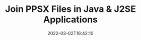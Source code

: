 ---
############################# Static ############################
layout: "auto-gen"
date: 2022-03-02T16:42:10
draft: false

############################# Head ############################
head_title: "Join PPSX Files via Java & J2SE Documents Merger API"
head_description: "Join multiple PPSX files in Java using documents merger API with all data, style and formatting as the source documents."

############################# Header ############################
title: "Join PPSX Files in Java & J2SE Applications"
description: "Join multiple PPSX files into a single file using Java documents merger API. Join selected pages or page ranges from various source documents into a single resultant document with all data, style and formatting as the source documents."
bg_image: "https://cms.admin.containerize.com/templates/aspose/App_Themes/V3/images/bg/header1.png"
bg_overlay: false
button:
    enable: true
    icon: "fas fa-arrow-down"
    label: "Download Free Trial"
    link: "https://downloads.groupdocs.com/merger/java"

############################# SubMenu ############################
submenu:
    enable: true

    left:
        img_alt: "GroupDocs.Merger for Java"
        image: "https://cms.admin.containerize.com/templates/groupdocs/images/product-logos/90x90-noborder/groupdocs-merger-java.png"
        product: "GroupDocs.Merger"
        platform: "Java"

    middle:
        button:

            # button loop
            - link: "https://apireference.groupdocs.com/merger/java"
              text: "API Reference"

            # button loop
            - link: "https://github.com/groupdocs-merger"
              text: "Code Examples"

            # button loop
            - link: "https://products.groupdocs.app/merger/family"
              text: "Live Demos"

            # button loop
            - link: "https://purchase.groupdocs.com/pricing/merger/java"
              text: "Pricing"

    right:
        link_download: "https://downloads.groupdocs.com/merger"
        link_learn: "https://docs.groupdocs.com/merger/java"
        link_buy: "https://purchase.groupdocs.com"

############################# About ############################
about:
    enable: true
    title: "About GroupDocs.Merger for Java API"
    content: |
        GroupDocs.Merger for Java library offers a simple solution to safely merge, combine, join & split between a wide range of document formats including PDF, Microsoft Office (Word, Excel, PowerPoint, OneNote), OpenDocument, HTML, images and many others within Java & J2SE applications. By adding just a few lines of the code, perform several document operations such as move, remove, rotate, swap, extract or change the orientation of pages within the documents. The documents merging API also supports previewing document pages as an image to analyse the document structure, formatting and content on the page.
        
        GroupDocs.Merger APIs are well supported on all major operating systems and Java versions including J2SE 7.0 (1.7), J2SE 8.0 (1.8) and Java 10.

############################# Steps ############################
steps:
    enable: true
    title_left: "Join Multiple PPSX Files in Java"
    content_left: |
        [GroupDocs.Merger](/merger/java/) makes it easy for Java developers to Join multiple PPSX files by implementing a few easy steps.

        *   Create an instance of **Merger**and pass source document path as a constructor parameter.
        *   Call **Join** of **Merger** class e and pass second source document path.
        *   Call **Save** of **Merger** class e to save the merged document.
        
    title_right: "System Requirements"
    content_right: |
        GroupDocs.Merger for Java APIs are supported on all major platforms and operating systems. Before executing the code below, please make sure that you have the following prerequisites installed on your system.

        *   Operating Systems: Microsoft Windows, Linux, MacOS
        *   Development Environments: NetBeans, IntelliJ IDEA, Eclipse
        *   Frameworks: Java 7 (1.7) and above
        *   Download the latest version of GroupDocs.Merger for Java from [Maven](https://repository.groupdocs.com/webapp/#/artifacts/browse/tree/General/repo/com/groupdocs/groupdocs-merger)
        
    code: |
        ```java
        // Join PPSX files using GroupDocs.Merger for Java API
        // Instantiate Merger with input PPSX document
        Merger merger = new Merger("input_1.ppsx");
        
        // Call Join method of Merger class instance and pass second source document path
        merger.join("input_2.ppsx");
            
        // Call Save method of Merger class instance to save merged document
        merger.save("merged-file.ppsx");        
        ```   

############################# Demos ############################
demos:
    enable: true
    title: "Live Demos - Online App to Join Documents"
    content: |
        Join more than one PPSX files right now by visiting [GroupDocs.Merger Live Demos](https://products.groupdocs.app/merger/ppsx) website.  
        The live demo has the following benefits
        
############################# About Formats ############################
about_formats:
    enable: true
    format:
        # format loop
        - icon: "far fa-file-powerpoint"
          title: "About PPSX File Format"
          content: |
            PPSX, Power Point Slide Show, file are created using Microsoft PowerPoint 2007 and above for Slide Show purpose. It is an update to the PPS file format that was supported by Microsoft PowerPoint 97-2003 versions. When a PPSX file is shared with another user and opened, it starts as PowerPoint show unlike PPTX file that opens in editable mode. The sequence of slide show is the same as in the original presentation. All the slides accompany the images, sounds and other embedded media accompany the presentation slides to the PPSX during the slideshow. 

          link: "https://docs.fileformat.com/presentation/ppsx/"

############################# More Formats ############################
more_formats:
    enable: true
    title: "Joining Other Document Formats"
    content: |
        Java documents merger API for file formats and images. Join together some of the popular document formats as stated below.
    format: 
        # format loop
        - name: "Join BMP Files in Java"
          link: "https://products.groupdocs.com/merger/java/join/bmp/"
          description: "Bitmap File Format"

        # format loop
        - name: "Join CSV Files in Java"
          link: "https://products.groupdocs.com/merger/java/join/csv/"
          description: "Comma Separated Values File"

        # format loop
        - name: "Join DOC Files in Java"
          link: "https://products.groupdocs.com/merger/java/join/doc/"
          description: "Microsoft Word Document"

        # format loop
        - name: "Join DOCM Files in Java"
          link: "https://products.groupdocs.com/merger/java/join/docm/"
          description: "Microsoft Word Macro-Enabled Document"

        # format loop
        - name: "Join DOCX Files in Java"
          link: "https://products.groupdocs.com/merger/java/join/docx/"
          description: "Microsoft Word Open XML Document"

        # format loop
        - name: "Join DOT Files in Java"
          link: "https://products.groupdocs.com/merger/java/join/dot/"
          description: "Microsoft Word Document Template"

        # format loop
        - name: "Join DOTM Files in Java"
          link: "https://products.groupdocs.com/merger/java/join/dotm/"
          description: "Microsoft Word Macro-Enabled Template"

        # format loop
        - name: "Join DOTX Files in Java"
          link: "https://products.groupdocs.com/merger/java/join/dotx/"
          description: "Word Open XML Document Template"

        # format loop
        - name: "Join EPUB Files in Java"
          link: "https://products.groupdocs.com/merger/java/join/epub/"
          description: "Digital E-Book File Format"

        # format loop
        - name: "Join HTML Files in Java"
          link: "https://products.groupdocs.com/merger/java/join/html/"
          description: "Hyper Text Markup Language"

        # format loop
        - name: "Join MHT Files in Java"
          link: "https://products.groupdocs.com/merger/java/join/mht/"
          description: "MIME Encapsulation of Aggregate HTML"

        # format loop
        - name: "Join MHTML Files in Java"
          link: "https://products.groupdocs.com/merger/java/join/mhtml/"
          description: "MIME Encapsulation of Aggregate HTML"

        # format loop
        - name: "Join ODP Files in Java"
          link: "https://products.groupdocs.com/merger/java/join/odp/"
          description: "OpenDocument Presentation File Format"

        # format loop
        - name: "Join ODS Files in Java"
          link: "https://products.groupdocs.com/merger/java/join/ods/"
          description: "Open Document Spreadsheet"

        # format loop
        - name: "Join ODT Files in Java"
          link: "https://products.groupdocs.com/merger/java/join/odt/"
          description: "Open Document Text"

        # format loop
        - name: "Join OTP Files in Java"
          link: "https://products.groupdocs.com/merger/java/join/otp/"
          description: "Origin Graph Template"

        # format loop
        - name: "Join OTT Files in Java"
          link: "https://products.groupdocs.com/merger/java/join/ott/"
          description: "Open Document Template"

        # format loop
        - name: "Join PDF Files in Java"
          link: "https://products.groupdocs.com/merger/java/join/pdf/"
          description: "Portable Document"

        # format loop
        - name: "Join PNG Files in Java"
          link: "https://products.groupdocs.com/merger/java/join/png/"
          description: "Portable Network Graphic"

        # format loop
        - name: "Join POTM Files in Java"
          link: "https://products.groupdocs.com/merger/java/join/potm/"
          description: "Microsoft PowerPoint Template"

        # format loop
        - name: "Join POTX Files in Java"
          link: "https://products.groupdocs.com/merger/java/join/potx/"
          description: "Microsoft PowerPoint Open XML Template"

        # format loop
        - name: "Join PPS Files in Java"
          link: "https://products.groupdocs.com/merger/java/join/pps/"
          description: "Microsoft PowerPoint Slide Show"

        # format loop
        - name: "Join PPSM Files in Java"
          link: "https://products.groupdocs.com/merger/java/join/ppsm/"
          description: "Microsoft PowerPoint Slide Show"

        # format loop
        - name: "Join PPT Files in Java"
          link: "https://products.groupdocs.com/merger/java/join/ppt/"
          description: "PowerPoint Presentation"

        # format loop
        - name: "Join PPTM Files in Java"
          link: "https://products.groupdocs.com/merger/java/join/pptm/"
          description: "Microsoft PowerPoint Presentation"

        # format loop
        - name: "Join PPTX Files in Java"
          link: "https://products.groupdocs.com/merger/java/join/pptx/"
          description: "PowerPoint Open XML Presentation"

        # format loop
        - name: "Join PS Files in Java"
          link: "https://products.groupdocs.com/merger/java/join/ps/"
          description: "PostScript (PS)"

        # format loop
        - name: "Join RTF Files in Java"
          link: "https://products.groupdocs.com/merger/java/join/rtf/"
          description: "Rich Text File Format"

        # format loop
        - name: "Join TEX Files in Java"
          link: "https://products.groupdocs.com/merger/java/join/tex/"
          description: "LaTeX Source Document"

        # format loop
        - name: "Join TIF Files in Java"
          link: "https://products.groupdocs.com/merger/java/join/tif/"
          description: "Tagged Image File Format"

        # format loop
        - name: "Join TIFF Files in Java"
          link: "https://products.groupdocs.com/merger/java/join/tiff/"
          description: "Tagged Image File Format"

        # format loop
        - name: "Join TSV Files in Java"
          link: "https://products.groupdocs.com/merger/java/join/tsv/"
          description: "Tab Separated Values File"

        # format loop
        - name: "Join TXT Files in Java"
          link: "https://products.groupdocs.com/merger/java/join/txt/"
          description: "Plain Text File Format"

        # format loop
        - name: "Join VDX Files in Java"
          link: "https://products.groupdocs.com/merger/java/join/vdx/"
          description: "Microsoft Visio XML Drawing File Format"

        # format loop
        - name: "Join VSDM Files in Java"
          link: "https://products.groupdocs.com/merger/java/join/vsdm/"
          description: "Visio Macro-Enabled Drawing"

        # format loop
        - name: "Join VSDX Files in Java"
          link: "https://products.groupdocs.com/merger/java/join/vsdx/"
          description: "Microsoft Visio File Format"

        # format loop
        - name: "Join VSSM Files in Java"
          link: "https://products.groupdocs.com/merger/java/join/vssm/"
          description: "Microsoft Visio Macro Enabled File Format"

        # format loop
        - name: "Join VSSX Files in Java"
          link: "https://products.groupdocs.com/merger/java/join/vssx/"
          description: "Visio Stencil File Format"

        # format loop
        - name: "Join VSTM Files in Java"
          link: "https://products.groupdocs.com/merger/java/join/vstm/"
          description: "Visio Macro-Enabled Drawing Template"

        # format loop
        - name: "Join VSTX Files in Java"
          link: "https://products.groupdocs.com/merger/java/join/vstx/"
          description: "Microsoft Visio File Format"

        # format loop
        - name: "Join VSX Files in Java"
          link: "https://products.groupdocs.com/merger/java/join/vsx/"
          description: "Vector Scalar Extension"

        # format loop
        - name: "Join VTX Files in Java"
          link: "https://products.groupdocs.com/merger/java/join/vtx/"
          description: "Microsoft Visio Drawing Template"

        # format loop
        - name: "Join XLAM Files in Java"
          link: "https://products.groupdocs.com/merger/java/join/xlam/"
          description: "Microsoft Excel Macro-Enabled Add-In"

        # format loop
        - name: "Join XLS Files in Java"
          link: "https://products.groupdocs.com/merger/java/join/xls/"
          description: "Microsoft Excel Binary File Format"

        # format loop
        - name: "Join XLSB Files in Java"
          link: "https://products.groupdocs.com/merger/java/join/xlsb/"
          description: "Microsoft Excel Binary Spreadsheet File"

        # format loop
        - name: "Join XLSM Files in Java"
          link: "https://products.groupdocs.com/merger/java/join/xlsm/"
          description: "Microsoft Excel Macro-Enabled Spreadsheet"

        # format loop
        - name: "Join XLSX Files in Java"
          link: "https://products.groupdocs.com/merger/java/join/xlsx/"
          description: "Microsoft Excel Open XML Spreadsheet"

        # format loop
        - name: "Join XLT Files in Java"
          link: "https://products.groupdocs.com/merger/java/join/xlt/"
          description: "Microsoft Excel Template"

        # format loop
        - name: "Join XLTM Files in Java"
          link: "https://products.groupdocs.com/merger/java/join/xltm/"
          description: "Microsoft Excel Macro-Enabled Template"

        # format loop
        - name: "Join XLTX Files in Java"
          link: "https://products.groupdocs.com/merger/java/join/xltx/"
          description: "Microsoft Excel Open XML Template"

        # format loop
        - name: "Join XPS Files in Java"
          link: "https://products.groupdocs.com/merger/java/join/xps/"
          description: "Open XML Paper Specification"

        

############################# Back to top ###############################
back_to_top:
    enable: true
---